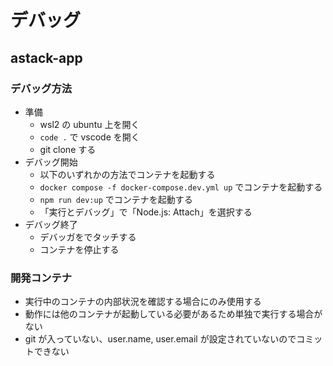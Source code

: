 # デバッグ

## astack-app

### デバッグ方法

- 準備
  - wsl2 の ubuntu 上を開く
  - `code .` で vscode を開く
  - git clone する
- デバッグ開始
  - 以下のいずれかの方法でコンテナを起動する
  - `docker compose -f docker-compose.dev.yml up` でコンテナを起動する
  - `npm run dev:up` でコンテナを起動する
  - 「実行とデバッグ」で「Node.js: Attach」を選択する
- デバッグ終了
  - デバッガをでタッチする
  - コンテナを停止する

### 開発コンテナ

- 実行中のコンテナの内部状況を確認する場合にのみ使用する
- 動作には他のコンテナが起動している必要があるため単独で実行する場合がない
- git が入っていない、user.name, user.email が設定されていないのでコミットできない
